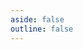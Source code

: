 ```yaml
---
aside: false
outline: false
---
```


<script setup lang="ts">
import { useRoute, useData } from 'vitepress'
import { loadSpec } from '../../swagger/load'
const spec = loadSpec(1)
const route = useRoute()
const { isDark } = useData()
const operationId = route.data.params.operationId
</script>

<OAOperation :operationId="operationId" :spec="spec" :isDark="isDark" :hideDefaultFooter="true"/>
